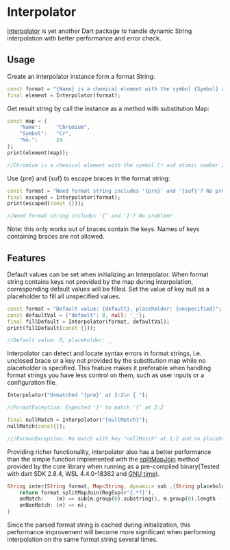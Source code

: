 # Interpolator

[Interpolator](https://pub.dev/packages/interpolator) is yet another Dart package to handle dynamic String interpolation with better performance and error check.

## Usage

Create an interpolator instance form a format String:

```dart
const format = "{Name} is a chemical element with the symbol {Symbol} and atomic number {No.}.";
final element = Interpolator(format);
```

Get result string by call the instance as a method with substitution Map:

```dart
const map = {
    "Name":     "Chromium",
    "Symbol":   "Cr",
    "No.":      24
};
print(element(map));

//Chromium is a chemical element with the symbol Cr and atomic number 24.
```

Use {pre} and {suf} to escape braces in the format string:

```dart
const format = "Need format string includes '{pre}' and '{suf}'? No problem!";
final escaped = Interpolator(format);
print(escaped(const {}));

//Need format string includes '{' and '}'? No problem!
```

Note: this only works out of braces contain the keys. Names of keys containing braces are not allowed.

## Features 
Default values can be set when initializing an Interpolator. When format string contains keys not provided by the map during interpolation, corresponding default values will be filled. Set the value of key null as a placeholder to fill all unspecified values.
```dart
const format = "Default value: {default}, placeholder: {unspecified}";
const defaultVal = {"default": 0, null: '_'};
final fillDefault = Interpolator(format, defaultVal);
print(fillDefault(const {}));

//Default value: 0, placeholder: _
```

Interpolator can detect and locate syntax errors in format strings, i.e. unclosed brace or a key not provided by the substitution map while no placeholder is specified. This feature makes it preferable when handling format strings you have less control on them, such as user inputs or a configuration file.

```dart
Interpolator("Unmatched '{pre}' at 2:2\n { ");

//FormatException: Expected '}' to match '{' at 2:2
```

```dart
final nullMatch = Interpolator("{nullMatch}");
nullMatch(const{});

///FormatException: No match with key "nullMatch" at 1:2 and no placeholder specified
```

Providing richer functionality, interpolator also has a better performance than the simple function implemented with the [splitMapJoin](https://api.dart.dev/stable/2.8.4/dart-core/String/splitMapJoin.html) method provided by the core library when running as a pre-compiled binary(Tested with dart SDK 2.8.4, WSL 4.4.0-18362 and [GNU time](https://www.gnu.org/software/time/)). 

```dart
String inter(String format, Map<String, dynamic> sub ,{String placeholder = ""}){
	return format.splitMapJoin(RegExp(r'{.*?}'),
    onMatch:    (m) => sub[m.group(0).substring(1, m.group(0).length - 1)].toString() ?? placeholder,
    onNonMatch: (n) => n);
}
```

Since the parsed format string is cached during initialization, this performance improvement will become more significant when performing interpolation on the same format string several times.